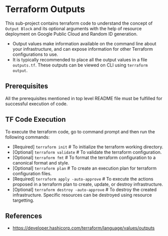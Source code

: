 # Terraform Outputs
This sub-project contains terraform code to understand the concept of `Output Block` and its optional arguments with the help of resource deployment on Google Public Cloud and Random ID generation.

- Output values make information available on the command line about your infrastructure, and can expose information for other Terraform configurations to use.
- It is typically recommended to place all the output values in a file `outputs.tf`. These outputs can be viewed on CLI using `terraform output`.

## Prerequisites
All the prerequisites mentioned in top level README file must be fulfilled for successful execution of code.

## TF Code Execution
To execute the terraform code, go to command prompt and then run the following commands:

-   [Required] `terraform init` # To initialize the terraform working directory.
-   [Optional] `terraform validate` # To validate the terraform configuration.
-   [Optional] `terraform fmt` # To format the terraform configuration to a canonical format and style.
-   [Optional] `terraform plan` # To create an execution plan for terraform configuration files.
-   [Required] `terraform apply -auto-approve` # To execute the actions proposed in a terraform plan to create, update, or destroy infrastructure.
-   [Optional] `terraform destroy -auto-approve` # To destroy the created infrastructure. Specific resources can be destroyed using resource targetting.

## References
- https://developer.hashicorp.com/terraform/language/values/outputs